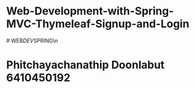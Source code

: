 # Web-Development-with-Spring-MVC-Thymeleaf-Signup-and-Login
#   W E B _ D E V _ S P R I N G \n
# Phitchayachanathip Doonlabut 6410450192
 
